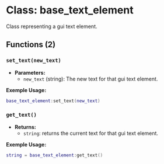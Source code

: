 # Class: base_text_element

Class representing a gui text element.

## Functions (2)

### `set_text(new_text)`

- **Parameters:**
  - `new_text` (string): The new text for that gui text element.

**Exemple Usage:**
```lua
base_text_element:set_text(new_text)
```

### `get_text()`

- **Returns:**
  - `string`: returns the current text for that gui text element.

**Exemple Usage:**
```lua
string = base_text_element:get_text()
```


